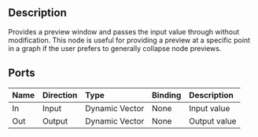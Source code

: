 ## Description

Provides a preview window and passes the input value through without modification. This node is useful for providing a preview at a specific point in a graph if the user prefers to generally collapse node previews.

## Ports

| Name        | Direction           | Type  | Binding | Description |
|:------------ |:-------------|:-----|:---|:---|
| In      | Input | Dynamic Vector | None | Input value |
| Out | Output      |    Dynamic Vector | None | Output value |